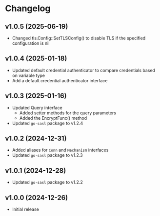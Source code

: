 # Changelog  

## v1.0.5 (2025-06-19)
- Changed tls.Config::SetTLSConfig() to disable TLS if the specified configuration is nil

## v1.0.4 (2025-01-18)
- Updated default credential authenticator to compare credentials based on variable type
- Add a default credential authenticator interface
 
## v1.0.3 (2025-01-16) 
- Updated Query interface
  - Added setter methods for the query parameters
  - Added the EncryptFunc() method
- Updated `go-sasl` package to v1.2.4

## v1.0.2 (2024-12-31)  
- Added aliases for `Conn` and `Mechanism` interfaces  
- Updated `go-sasl` package to v1.2.3  

## v1.0.1 (2024-12-28)  
- Updated `go-sasl` package to v1.2.2  

## v1.0.0 (2024-12-26)  
- Initial release  

